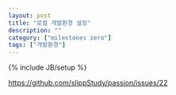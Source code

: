 ```yaml
---
layout: post
title: "로컬 개발환경 설정"
description: ""
category: ["milestones zero"]
tags: ["개발환경"]
---
```

{% include JB/setup %}

https://github.com/slippStudy/passion/issues/22


